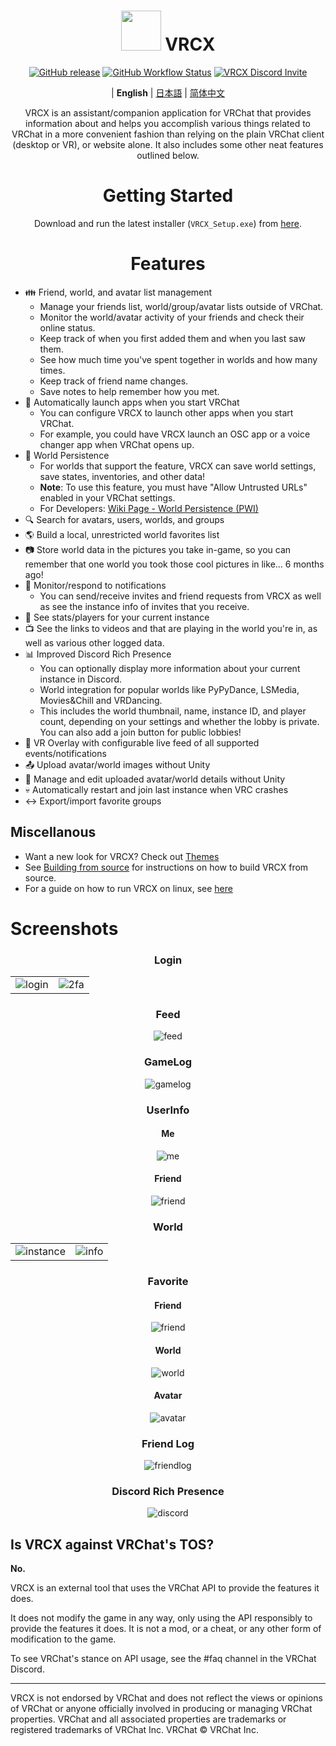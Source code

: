 <div align="center">

# <img src="https://raw.githubusercontent.com/vrcx-team/VRCX/master/VRCX.ico" width="64" height="64"> </img> VRCX

[![GitHub release](https://img.shields.io/github/release/vrcx-team/VRCX.svg)](https://github.com/vrcx-team/VRCX/releases/latest)
[![GitHub Workflow Status](https://github.com/vrcx-team/VRCX/actions/workflows/github_actions.yml/badge.svg)](https://github.com/vrcx-team/VRCX/actions/workflows/github_actions.yml)
[![VRCX Discord Invite](https://img.shields.io/discord/854071236363550763?color=%237289DA&logo=discord&logoColor=white)](https://vrcx.pypy.moe/discord)

| **English** | [日本語](./README.jp.md) | [简体中文](./README.zh_CN.md)

VRCX is an assistant/companion application for VRChat that provides information about and helps you accomplish various things related to VRChat in a more convenient fashion than relying on the plain VRChat client (desktop or VR), or website alone. It also includes some other neat features outlined below.

# Getting Started

<div align="center">

Download and run the latest installer (`VRCX_Setup.exe`) from [here](https://github.com/vrcx-team/VRCX/releases/latest).

# Features

<div align="left">

- :family: Friend, world, and avatar list management
  - Manage your friends list, world/group/avatar lists outside of VRChat.
  - Monitor the world/avatar activity of your friends and check their online status.
  - Keep track of when you first added them and when you last saw them.
  - See how much time you've spent together in worlds and how many times.
  - Keep track of friend name changes.
  - Save notes to help remember how you met.
- :electric_plug: Automatically launch apps when you start VRChat
  - You can configure VRCX to launch other apps when you start VRChat.
  - For example, you could have VRCX launch an OSC app or a voice changer app when VRChat opens up.
- :floppy_disk: World Persistence
  - For worlds that support the feature, VRCX can save world settings, save states, inventories, and other data!
  - **Note**: To use this feature, you must have "Allow Untrusted URLs" enabled in your VRChat settings.
  - For Developers: [Wiki Page - World Persistence (PWI)](<https://github.com/vrcx-team/VRCX/wiki/World-Persistence-(PWI)>)
- :mag: Search for avatars, users, worlds, and groups
- :earth_americas: Build a local, unrestricted world favorites list
- :camera: Store world data in the pictures you take in-game, so you can remember that one world you took those cool pictures in like... 6 months ago!
- :bell: Monitor/respond to notifications
  - You can send/receive invites and friend requests from VRCX as well as see the instance info of invites that you receive.
- :scroll: See stats/players for your current instance
- :tv: See the links to videos and that are playing in the world you're in, as well as various other logged data.
- :bar_chart: Improved Discord Rich Presence
  - You can optionally display more information about your current instance in Discord.
  - World integration for popular worlds like PyPyDance, LSMedia, Movies&Chill and VRDancing.
  - This includes the world thumbnail, name, instance ID, and player count, depending on your settings and whether the lobby is private. You can also add a join button for public lobbies!
- :crystal_ball: VR Overlay with configurable live feed of all supported events/notifications
- :outbox_tray: Upload avatar/world images without Unity
- :page_facing_up: Manage and edit uploaded avatar/world details without Unity
- :skull: Automatically restart and join last instance when VRC crashes
- :left_right_arrow: Export/import favorite groups

## Miscellanous

- Want a new look for VRCX? Check out [Themes](https://github.com/vrcx-team/VRCX/wiki/Themes)
- See [Building from source](https://github.com/vrcx-team/VRCX/wiki/Building-from-source) for instructions on how to build VRCX from source.
- For a guide on how to run VRCX on linux, see [here](https://github.com/vrcx-team/VRCX/wiki/Running-VRCX-on-Linux)

# Screenshots

<div align="center">

<h3>Login</h3>

<table>
  <tr>
    <td align="center"><img src="https://user-images.githubusercontent.com/82102170/224703139-9cb24dda-3839-4f75-a665-cca69f9e08ea.png" alt="login"></td>
    <td align="center"><img src="https://user-images.githubusercontent.com/82102170/224703275-103e78fd-e917-428d-b901-6817d6b59b29.png" alt="2fa"></td>
  </tr>
</table>

<h3>Feed</h3>

<img src="https://user-images.githubusercontent.com/82102170/224714129-772d7418-034a-4fe3-aa2e-22ea71154d9a.png" alt="feed">

<h3>GameLog</h3>

<img src="https://user-images.githubusercontent.com/82102170/224714186-75cbf46d-f7b2-4a16-bcc5-2ec06d7f4b0d.png" alt="gamelog">

<h3>UserInfo</h3>

<h4>Me</h4>

<img src="https://user-images.githubusercontent.com/82102170/224704240-b10aba50-29b9-4ef4-b35a-958107a32cd6.png" alt="me">

<h4>Friend</h4>

<img src="https://user-images.githubusercontent.com/82102170/224714608-ac49621f-c28f-4266-8af8-715f4b9f2367.png" alt="friend">

<h3>World</h3>

<table>
  <tr>
    <td align="center"><img src="https://user-images.githubusercontent.com/82102170/224715566-67782a5e-f948-402b-b78d-1b2dd5e2382f.png" alt="instance"></td>
    <td align="center"><img src="https://user-images.githubusercontent.com/82102170/224715824-c0c4220e-4f20-4799-8419-f8138de35b7a.png" alt="info"></td>
  </tr>
</table>

<h3>Favorite</h3>

<h4>Friend</h4>

<img src="https://user-images.githubusercontent.com/82102170/224716414-5c6720bd-6d38-4e2d-9353-6bfaee47700e.png" alt="friend">

<h4>World</h4>

<img src="https://user-images.githubusercontent.com/82102170/224716652-ca54f3d1-449b-43f9-81f3-7bd0833c7d9d.png" alt="world">

<h4>Avatar</h4>

<img src="https://user-images.githubusercontent.com/82102170/224717146-37681b38-61ef-4302-8104-212c2161dc12.png" alt="avatar">

<h3>Friend Log</h3>

<img src="https://user-images.githubusercontent.com/82102170/224717793-dbbccdfd-4f89-4597-b38e-8070549b2cf8.png" alt="friendlog">

<h3>Discord Rich Presence</h3>

<img src="https://user-images.githubusercontent.com/82102170/224725991-3fc81a3d-ca15-4dcb-a057-d713803bd666.png" alt="discord">

<!-- The other images will be similar to this -->
</div>

## Is VRCX against VRChat's TOS?

**No.**

VRCX is an external tool that uses the VRChat API to provide the features it does.

It does not modify the game in any way, only using the API responsibly to provide the features it does. It is not a mod, or a cheat, or any other form of modification to the game.

To see VRChat's stance on API usage, see the #faq channel in the VRChat Discord.

---

VRCX is not endorsed by VRChat and does not reflect the views or opinions of VRChat or anyone officially involved in producing or managing VRChat properties. VRChat and all associated properties are trademarks or registered trademarks of VRChat Inc. VRChat © VRChat Inc.
